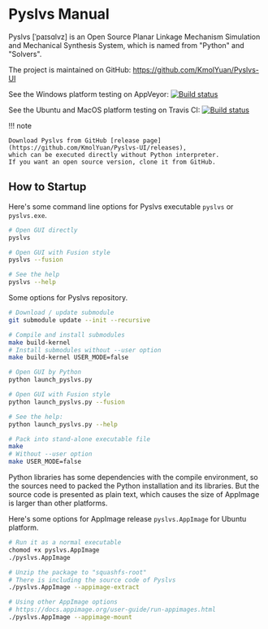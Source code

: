 # Pyslvs Manual

Pyslvs \[ˈpaɪsɑlvz] is an Open Source Planar Linkage Mechanism Simulation and Mechanical Synthesis System,
which is named from "Python" and "Solvers".

The project is maintained on GitHub: <https://github.com/KmolYuan/Pyslvs-UI>

See the Windows platform testing on AppVeyor:
[![Build status](https://ci.appveyor.com/api/projects/status/d2rxv6psmuj5fco9?svg=true)](https://ci.appveyor.com/project/KmolYuan/Pyslvs-UI)

See the Ubuntu and MacOS platform testing on Travis CI:
[![Build status](https://img.shields.io/travis/KmolYuan/Pyslvs-UI.svg?logo=travis)](https://travis-ci.org/KmolYuan/Pyslvs-UI)

!!! note

    Download Pyslvs from GitHub [release page](https://github.com/KmolYuan/Pyslvs-UI/releases),
    which can be executed directly without Python interpreter.
    If you want an open source version, clone it from GitHub.

## How to Startup

Here's some command line options for Pyslvs executable `pyslvs` or `pyslvs.exe`.

```bash
# Open GUI directly
pyslvs

# Open GUI with Fusion style
pyslvs --fusion

# See the help
pyslvs --help
```

Some options for Pyslvs repository.

```bash
# Download / update submodule
git submodule update --init --recursive

# Compile and install submodules
make build-kernel
# Install submodules without --user option
make build-kernel USER_MODE=false

# Open GUI by Python
python launch_pyslvs.py

# Open GUI with Fusion style
python launch_pyslvs.py --fusion

# See the help:
python launch_pyslvs.py --help

# Pack into stand-alone executable file
make
# Without --user option
make USER_MODE=false
```

Python libraries has some dependencies with the compile environment,
so the sources need to packed the Python installation and its libraries.
But the source code is presented as plain text, which causes
the size of AppImage is larger than other platforms.

Here's some options for AppImage release `pyslvs.AppImage` for Ubuntu platform.

```bash
# Run it as a normal executable
chomod +x pyslvs.AppImage
./pyslvs.AppImage

# Unzip the package to "squashfs-root"
# There is including the source code of Pyslvs
./pyslvs.AppImage --appimage-extract

# Using other AppImage options
# https://docs.appimage.org/user-guide/run-appimages.html
./pyslvs.AppImage --appimage-mount
```
